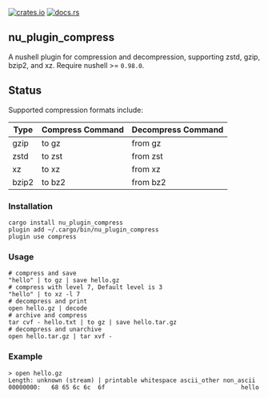 [![crates.io](https://img.shields.io/crates/v/nu_plugin_compress.svg)](https://crates.io/crates/nu_plugin_compress)
[![docs.rs](https://docs.rs/nu_plugin_compress/badge.svg)](https://docs.rs/nu_plugin_compress)

## nu_plugin_compress
A nushell plugin for compression and decompression, supporting zstd, gzip, bzip2, and xz. Require nushell >= `0.98.0`.

## Status

Supported compression formats include:

|Type|Compress Command|Decompress Command|
|--|--|--|
|gzip|to gz|from gz|
|zstd|to zst|from zst|
|xz|to xz|from xz|
|bzip2|to bz2|from bz2|


### Installation
```shell
cargo install nu_plugin_compress
plugin add ~/.cargo/bin/nu_plugin_compress
plugin use compress
```

### Usage
```shell
# compress and save
"hello" | to gz | save hello.gz
# compress with level 7, Default level is 3
"hello" | to xz -l 7
# decompress and print
open hello.gz | decode
# archive and compress
tar cvf - hello.txt | to gz | save hello.tar.gz
# decompress and unarchive
open hello.tar.gz | tar xvf -
```

### Example
```shell
> open hello.gz
Length: unknown (stream) | printable whitespace ascii_other non_ascii
00000000:   68 65 6c 6c  6f                                      hello
```